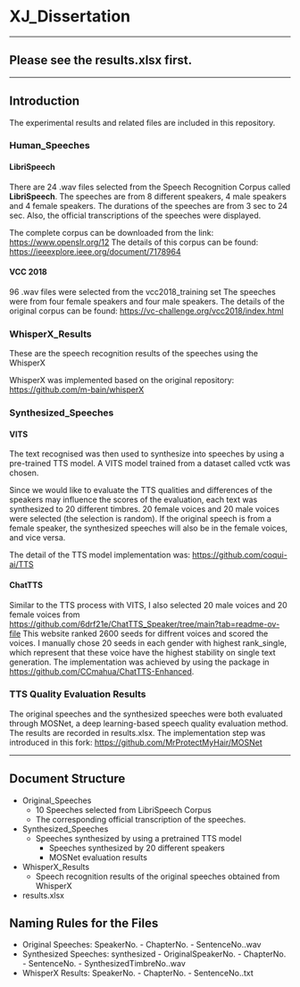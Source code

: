 # XJ_Dissertation
---

## Please see the results.xlsx first.
---

## Introduction

The experimental results and related files are included in this repository. 

### Human_Speeches

#### LibriSpeech
There are 24 .wav files selected from the Speech Recognition Corpus called **LibriSpeech**. 
The speeches are from 8 different speakers, 4 male speakers and 4 female speakers. The durations of the speeches are from 3 sec to 24 sec. Also, the official transcriptions of the speeches were displayed.

The complete corpus can be downloaded from the link: https://www.openslr.org/12
The details of this corpus can be found: https://ieeexplore.ieee.org/document/7178964

#### VCC 2018
96 .wav files were selected from the vcc2018_training set
The speeches were from four female speakers and four male speakers.
The details of the original corpus can be found: https://vc-challenge.org/vcc2018/index.html

### WhisperX_Results

These are the speech recognition results of the speeches using the WhisperX

WhisperX was implemented based on the original repository: https://github.com/m-bain/whisperX

### Synthesized_Speeches

#### VITS

The text recognised was then used to synthesize into speeches by using a pre-trained TTS model. A VITS model trained from a dataset called vctk was chosen. 

Since we would like to evaluate the TTS qualities and differences of the speakers may influence the scores of the evaluation, each text was synthesized to 20 different timbres. 20 female voices and 20 male voices were selected (the selection is random). If the original speech is from a female speaker, the synthesized speeches will also be in the female voices, and vice versa.

The detail of the TTS model implementation was: https://github.com/coqui-ai/TTS

#### ChatTTS

Similar to the TTS process with VITS, I also selected 20 male voices and 20 female voices from https://github.com/6drf21e/ChatTTS_Speaker/tree/main?tab=readme-ov-file 
This website ranked 2600 seeds for diffrent voices and scored the voices. I manually chose 20 seeds in each gender with highest rank_single, which represent that these voice have the highest stability on single text generation.
The implementation was achieved by using the package in https://github.com/CCmahua/ChatTTS-Enhanced.

### TTS Quality Evaluation Results

The original speeches and the synthesized speeches were both evaluated through MOSNet, a deep learning-based speech quality evaluation method. The results are recorded in results.xlsx.
The implementation step was introduced in this fork: https://github.com/MrProtectMyHair/MOSNet

---
## Document Structure
+ Original_Speeches
    - 10 Speeches selected from LibriSpeech Corpus
    - The corresponding official transcription of the speeches.
+ Synthesized_Speeches
    - Speeches synthesized by using a pretrained TTS model
        - Speeches synthesized by 20 different speakers
        - MOSNet evaluation results 
+ WhisperX_Results
    - Speech recognition results of the original speeches obtained from WhisperX
+ results.xlsx

## Naming Rules for the Files

* Original Speeches: SpeakerNo. - ChapterNo. - SentenceNo..wav
* Synthesized Speeches: synthesized - OriginalSpeakerNo. - ChapterNo. - SentenceNo. - SynthesizedTimbreNo..wav
* WhisperX Results: SpeakerNo. - ChapterNo. - SentenceNo..txt
